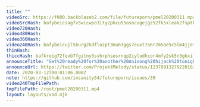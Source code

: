```yaml
---
title: ""
videoSrc: https://f000.backblazeb2.com/file/futureporn/pmel20200311.mp4
videoSrcHash: bafybeicsagfv5wicwpo3ity2phcu55osocogejgz52fk5xleak2fsptkse?filename=projektmelody-chaturbate-20200312T000106Z-source.mp4
video720Hash: 
video480Hash: 
video360Hash: 
video240Hash: bafybeicujl5burg2kdflozpt3mu63ggs7euxt7o6r2m5ae5c5lm4jjet7i?filename=projektmelody-chaturbate-20200312T000106Z-240p.mp4
thinHash: 
thiccHash: bafkreig72fevb7fgitny3svhrphsosrnqp2iyludhcor4mfy2sk5n3gkxi?filename=20200312T000106Z-thicc.jpg
announceTitle: "Get%20ready%20for%20another%20Anisong%20hijack%20tonight%21%21%20%20Big%20thanks%20to%20guest%20DJs%3A%20%40Shimotsukei%20%208-9%3A30%20%20%40KINOtheDJ%209%3A30-end"
announceUrl: https://twitter.com/ProjektMelody/status/1237891327922016258
date: 2020-03-12T00:01:06.000Z
note: https://github.com/insanity54/futureporn/issues/39
video240TmpFilePath: 
tmpFilePath: /root/pmel20200311.mp4
layout: layouts/vod.njk
---
```

